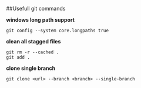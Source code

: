 ##Usefull git commands

**windows long path support**
```
git config --system core.longpaths true
```

**clean all stagged files**
```
git rm -r --cached .
git add .
```

**clone single branch**
```
git clone <url> --branch <branch> --single-branch
```
